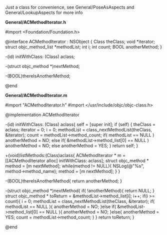 Just a class for convenience, see General/PoseAsAspects and General/LookupAspects for more info


**General/ACMethodIterator.h**

    
 #import <Foundation/Foundation.h>
 
 @interface ACMethodIterator : NSObject {
     Class theClass;
     void *iterator;
     struct objc_method_list *methodList;
     int i;
     int count;
     BOOL anotherMethod;
 }
 
 -(id) initWithClass: (Class) aclass;
 
 -(struct objc_method *)nextMethod;
 
 -(BOOL)thereIsAnotherMethod;
 
 @end



**General/ACMethodIterator.m**

    
 #import "ACMethodIterator.h"
 #import </usr/include/objc/objc-class.h>
 
 @implementation ACMethodIterator
 
 -(id) initWithClass: (Class) aclass{
     self = [super init];
     if (self) {
         theClass = aclass;
         iterator = 0;
         i = 0;
         methodList = class_nextMethodList(theClass, &iterator);
         count = methodList->method_count;
         if( methodList == NULL )
             anotherMethod = NO;
         else if( &methodList->method_list[0] == NULL )
             anotherMethod = NO;
         else
             anotherMethod = YES;
     }
     return self;
 }
 
 +(void)listMethods:(Class)aclass{
     ACMethodIterator * m = [[ACMethodIterator alloc] initWithClass: aclass];
     struct objc_method * method = [m nextMethod];
     while(method != NULL){
         NSLog(@"%s", method->method_name);
         method = [m nextMethod];
     }
 }
 
 -(BOOL)thereIsAnotherMethod{
     return anotherMethod;
 }
 
 -(struct objc_method *)nextMethod{
     if( !anotherMethod){
         return NULL;
     }
     struct objc_method * toReturn = &methodList->method_list[i];
     i++;
     if(i >= count){
         i = 0;
         methodList = class_nextMethodList(theClass, &iterator);
         if( methodList == NULL ){
             anotherMethod = NO;
         }else if( &methodList->method_list[0] == NULL ){
             anotherMethod = NO;
         }else{
             anotherMethod = YES;
             count = methodList->method_count;
         }
     }
     return toReturn;
 }
 
 @end
